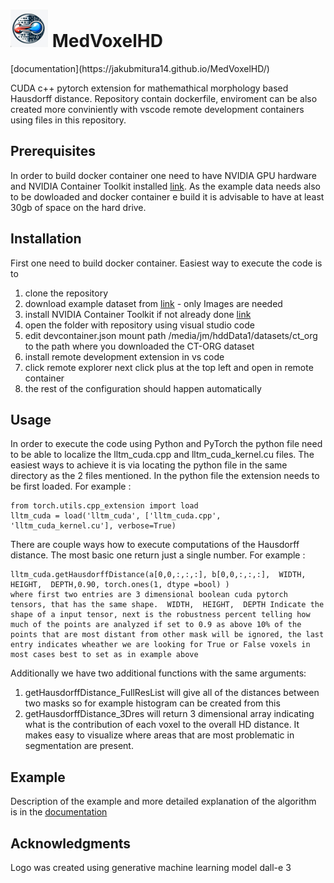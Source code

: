 <h1> <img src="logo_hausdorff.jpeg" alt="MedVoxelHD" width="60"> MedVoxelHD </h1>
[documentation](https://jakubmitura14.github.io/MedVoxelHD/)

CUDA c++ pytorch extension for mathemathical morphology based Hausdorff distance. Repository contain dockerfile, enviroment can be also created more conviniently with vscode remote development containers using files in this repository.

## Prerequisites
In order to build docker container one need to have NVIDIA GPU hardware and NVIDIA Container Toolkit installed [link](https://docs.nvidia.com/datacenter/cloud-native/container-toolkit/latest/install-guide.html). As the example data needs also to be dowloaded and docker container e build it is advisable to have at least 30gb of space on the hard drive.

## Installation
First one need to build docker container. Easiest way to execute the code is to 
1) clone the repository
2) download example dataset from [link](https://wiki.cancerimagingarchive.net/pages/viewpage.action?pageId=61080890) - only Images are needed
3) install NVIDIA Container Toolkit if not already done [link](https://docs.nvidia.com/datacenter/cloud-native/container-toolkit/latest/install-guide.html)
4) open the folder with repository using visual studio code
5) edit devcontainer.json mount path /media/jm/hddData1/datasets/ct_org to the path where you downloaded the CT-ORG dataset 
6) install remote development extension in vs code
7) click remote explorer next click plus at the top left and open in remote container
8) the rest of the configuration should happen automatically
 
## Usage

In order to execute the code using Python and PyTorch the python file need to be able to localize the lltm_cuda.cpp and lltm_cuda_kernel.cu files. The easiest ways to achieve it is via locating the python file in the same directory as the 2 files mentioned.
In the python file the extension needs to be first loaded. For example :
```
from torch.utils.cpp_extension import load
lltm_cuda = load('lltm_cuda', ['lltm_cuda.cpp', 'lltm_cuda_kernel.cu'], verbose=True)
```
There are couple ways how to execute computations of the Hausdorff distance. The most basic one return just a single number. For example :
```
lltm_cuda.getHausdorffDistance(a[0,0,:,:,:], b[0,0,:,:,:],  WIDTH,  HEIGHT,  DEPTH,0.90, torch.ones(1, dtype =bool) )
where first two entries are 3 dimensional boolean cuda pytorch tensors, that has the same shape.  WIDTH,  HEIGHT,  DEPTH Indicate the shape of a input tensor, next is the robustness percent telling how much of the points are analyzed if set to 0.9 as above 10% of the points that are most distant from other mask will be ignored, the last entry indicates wheather we are looking for True or False voxels in most cases best to set as in example above
```
Additionally we have two additional functions with the same arguments:
1) getHausdorffDistance_FullResList will give all of the distances between two masks so for example histogram can be created from this
2) getHausdorffDistance_3Dres will return 3 dimensional array indicating what is the contribution of each voxel to the overall HD distance. It makes easy to visualize where areas that are most problematic in segmentation are present.

## Example
Description of the example and more detailed explanation of the algorithm is in the [documentation](https://jakubmitura14.github.io/MedVoxelHD/)

## Acknowledgments
Logo was created using generative machine learning model dall-e 3


